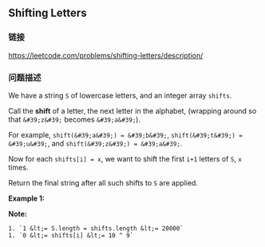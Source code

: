 ## Shifting Letters  
### 链接  
https://leetcode.com/problems/shifting-letters/description/  
### 问题描述
We have a string `S` of lowercase letters, and an integer array `shifts`.

Call the **shift** of a letter, the next letter in the alphabet, (wrapping around so that `&#39;z&#39;` becomes `&#39;a&#39;`).&nbsp;

For example, `shift(&#39;a&#39;) = &#39;b&#39;`, `shift(&#39;t&#39;) = &#39;u&#39;`, and `shift(&#39;z&#39;) = &#39;a&#39;`.

Now for each `shifts[i] = x`, we want to shift the first `i+1`&nbsp;letters of `S`, `x` times.

Return the final string&nbsp;after all such shifts to `S` are applied.

**Example 1:**

**Note:**

	1. `1 &lt;= S.length = shifts.length &lt;= 20000`
	1. `0 &lt;= shifts[i] &lt;= 10 ^ 9`
